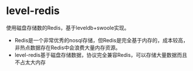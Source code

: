 # level-redis
使用磁盘存储数的Redis，基于leveldb+swoole实现。

* Redis是一个非常优秀的nosql存储，但Redis是完全基于内存的，成本较高，非热点数据存在Redis中会浪费大量内存资源。
* level-redis基于磁盘存储数据，协议完全兼容Redis，可以存储大量数据而且不占太大内存
